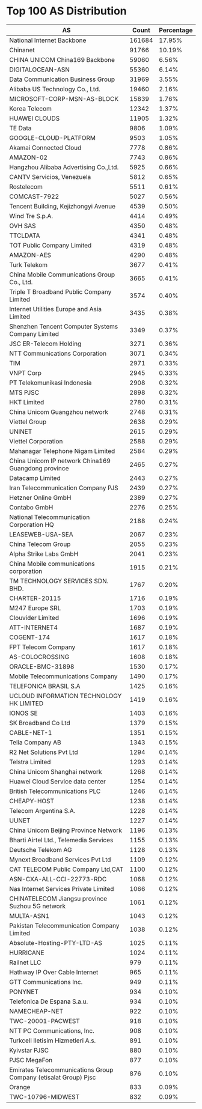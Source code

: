 # Top 100 AS Distribution
| AS | Count | Percentage |
|----|----|----|
| National Internet Backbone | 161684 | 17.95% |
| Chinanet | 91766 | 10.19% |
| CHINA UNICOM China169 Backbone | 59060 | 6.56% |
| DIGITALOCEAN-ASN | 55360 | 6.14% |
| Data Communication Business Group | 31969 | 3.55% |
| Alibaba US Technology Co., Ltd. | 19460 | 2.16% |
| MICROSOFT-CORP-MSN-AS-BLOCK | 15839 | 1.76% |
| Korea Telecom | 12342 | 1.37% |
| HUAWEI CLOUDS | 11905 | 1.32% |
| TE Data | 9806 | 1.09% |
| GOOGLE-CLOUD-PLATFORM | 9503 | 1.05% |
| Akamai Connected Cloud | 7778 | 0.86% |
| AMAZON-02 | 7743 | 0.86% |
| Hangzhou Alibaba Advertising Co.,Ltd. | 5925 | 0.66% |
| CANTV Servicios, Venezuela | 5812 | 0.65% |
| Rostelecom | 5511 | 0.61% |
| COMCAST-7922 | 5027 | 0.56% |
| Tencent Building, Kejizhongyi Avenue | 4539 | 0.50% |
| Wind Tre S.p.A. | 4414 | 0.49% |
| OVH SAS | 4350 | 0.48% |
| TTCLDATA | 4341 | 0.48% |
| TOT Public Company Limited | 4319 | 0.48% |
| AMAZON-AES | 4290 | 0.48% |
| Turk Telekom | 3677 | 0.41% |
| China Mobile Communications Group Co., Ltd. | 3665 | 0.41% |
| Triple T Broadband Public Company Limited | 3574 | 0.40% |
| Internet Utilities Europe and Asia Limited | 3435 | 0.38% |
| Shenzhen Tencent Computer Systems Company Limited | 3349 | 0.37% |
| JSC ER-Telecom Holding | 3271 | 0.36% |
| NTT Communications Corporation | 3071 | 0.34% |
| TIM | 2971 | 0.33% |
| VNPT Corp | 2945 | 0.33% |
| PT Telekomunikasi Indonesia | 2908 | 0.32% |
| MTS PJSC | 2898 | 0.32% |
| HKT Limited | 2780 | 0.31% |
| China Unicom Guangzhou network | 2748 | 0.31% |
| Viettel Group | 2638 | 0.29% |
| UNINET | 2615 | 0.29% |
| Viettel Corporation | 2588 | 0.29% |
| Mahanagar Telephone Nigam Limited | 2584 | 0.29% |
| China Unicom IP network China169 Guangdong province | 2465 | 0.27% |
| Datacamp Limited | 2443 | 0.27% |
| Iran Telecommunication Company PJS | 2439 | 0.27% |
| Hetzner Online GmbH | 2389 | 0.27% |
| Contabo GmbH | 2276 | 0.25% |
| National Telecommunication Corporation HQ | 2188 | 0.24% |
| LEASEWEB-USA-SEA | 2067 | 0.23% |
| China Telecom Group | 2055 | 0.23% |
| Alpha Strike Labs GmbH | 2041 | 0.23% |
| China Mobile communications corporation | 1915 | 0.21% |
| TM TECHNOLOGY SERVICES SDN. BHD. | 1767 | 0.20% |
| CHARTER-20115 | 1716 | 0.19% |
| M247 Europe SRL | 1703 | 0.19% |
| Clouvider Limited | 1696 | 0.19% |
| ATT-INTERNET4 | 1687 | 0.19% |
| COGENT-174 | 1617 | 0.18% |
| FPT Telecom Company | 1617 | 0.18% |
| AS-COLOCROSSING | 1608 | 0.18% |
| ORACLE-BMC-31898 | 1530 | 0.17% |
| Mobile Telecommunications Company | 1490 | 0.17% |
| TELEFONICA BRASIL S.A | 1425 | 0.16% |
| UCLOUD INFORMATION TECHNOLOGY HK LIMITED | 1419 | 0.16% |
| IONOS SE | 1403 | 0.16% |
| SK Broadband Co Ltd | 1379 | 0.15% |
| CABLE-NET-1 | 1351 | 0.15% |
| Telia Company AB | 1343 | 0.15% |
| R2 Net Solutions Pvt Ltd | 1294 | 0.14% |
| Telstra Limited | 1293 | 0.14% |
| China Unicom Shanghai network | 1268 | 0.14% |
| Huawei Cloud Service data center | 1254 | 0.14% |
| British Telecommunications PLC | 1246 | 0.14% |
| CHEAPY-HOST | 1238 | 0.14% |
| Telecom Argentina S.A. | 1228 | 0.14% |
| UUNET | 1227 | 0.14% |
| China Unicom Beijing Province Network | 1196 | 0.13% |
| Bharti Airtel Ltd., Telemedia Services | 1155 | 0.13% |
| Deutsche Telekom AG | 1128 | 0.13% |
| Mynext Broadband Services Pvt Ltd | 1109 | 0.12% |
| CAT TELECOM Public Company Ltd,CAT | 1100 | 0.12% |
| ASN-CXA-ALL-CCI-22773-RDC | 1068 | 0.12% |
| Nas Internet Services Private Limited | 1066 | 0.12% |
| CHINATELECOM Jiangsu province Suzhou 5G network | 1061 | 0.12% |
| MULTA-ASN1 | 1043 | 0.12% |
| Pakistan Telecommunication Company Limited | 1038 | 0.12% |
| Absolute-Hosting-PTY-LTD-AS | 1025 | 0.11% |
| HURRICANE | 1024 | 0.11% |
| Railnet LLC | 979 | 0.11% |
| Hathway IP Over Cable Internet | 965 | 0.11% |
| GTT Communications Inc. | 949 | 0.11% |
| PONYNET | 934 | 0.10% |
| Telefonica De Espana S.a.u. | 934 | 0.10% |
| NAMECHEAP-NET | 922 | 0.10% |
| TWC-20001-PACWEST | 918 | 0.10% |
| NTT PC Communications, Inc. | 908 | 0.10% |
| Turkcell Iletisim Hizmetleri A.s. | 891 | 0.10% |
| Kyivstar PJSC | 880 | 0.10% |
| PJSC MegaFon | 877 | 0.10% |
| Emirates Telecommunications Group Company (etisalat Group) Pjsc | 876 | 0.10% |
| Orange | 833 | 0.09% |
| TWC-10796-MIDWEST | 832 | 0.09% |
